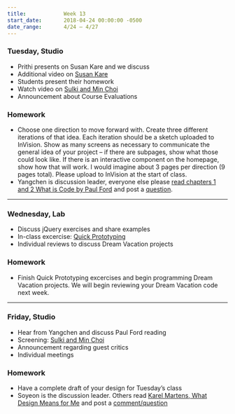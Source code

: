 ```yaml
---
title:            Week 13
start_date:       2018-04-24 00:00:00 -0500
date_range:       4/24 – 4/27
---
```


### Tuesday, Studio

- Prithi presents on Susan Kare and we discuss
- Additional video on [Susan Kare](https://www.youtube.com/watch?v=y4-2iTJW-2Y)
- Students present their homework
- Watch video on [Sulki and Min Choi](https://www.youtube.com/watch?v=2pHsnavgw3U)
- Announcement about Course Evaluations

### Homework

- Choose one direction to move forward with. Create three different iterations of that idea. Each iteration should be a sketch uploaded to InVision. Show as many screens as necessary to communicate the general idea of your project – if there are subpages, show what those could look like. If there is an interactive component on the homepage, show how that will work. I would imagine about 3 pages per direction (9 pages total). Please upload to InVision at the start of class.
- Yangchen is discussion leader, everyone else please [read chapters 1 and 2 What is Code by Paul Ford](https://www.bloomberg.com/graphics/2015-paul-ford-what-is-code/) and post a [question](https://docs.google.com/document/d/1yelAV-Etvn9qG8Pfjezel0LMnHYFZlk0rTlHygOu10c/edit?usp=sharing).

---

### Wednesday, Lab

- Discuss jQuery exercises and share examples
- In-class excercise: [Quick Prototyping](/lectures/lab/quick-prototyping)
- Individual reviews to discuss Dream Vacation projects

### Homework

- Finish Quick Prototyping excercises and begin programming Dream Vacation projects. We will
  begin reviewing your Dream Vacation code next week.

---

### Friday, Studio

- Hear from Yangchen and discuss Paul Ford reading
- Screening: [Sulki and Min Choi](https://www.youtube.com/watch?v=2pHsnavgw3U)
- Announcement regarding guest critics
- Individual meetings

### Homework
- Have a complete draft of your design for Tuesday&rsquo;s class
- Soyeon is the discussion leader. Others read [Karel Martens, What Design Means for Me](http://ci.nikasimovich.com/assets/readings/martens-karel_what-design-means-to-me.pdf) and post a [comment/question](https://docs.google.com/document/d/1ZJmXpzXnTkLVWotGm_QB0O0TWRXRn8fcB4FyzsOZwrM/edit?usp=sharing)


